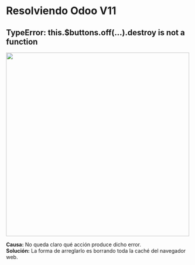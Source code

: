 # Resolviendo Odoo V11

## TypeError: this.$buttons.off(...).destroy is not a function

<img src="https://raw.github.com/alejandroasc96/resolviendoOdoo/master/images/problema.png" width="500">

**Causa:** No queda claro qué acción produce dicho error.<br>
**Solución:** La forma de arreglarlo es borrando toda la caché del navegador web.
